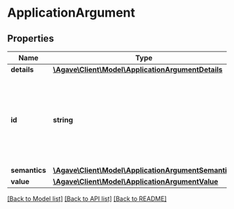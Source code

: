 # ApplicationArgument

## Properties
Name | Type | Description | Notes
------------ | ------------- | ------------- | -------------
**details** | [**\Agave\Client\Model\ApplicationArgumentDetails**](ApplicationArgumentDetails.md) |  | 
**id** | **string** | The id of this argument. This will be the replacement string in your wrapper scripts. | 
**semantics** | [**\Agave\Client\Model\ApplicationArgumentSemantics**](ApplicationArgumentSemantics.md) |  | 
**value** | [**\Agave\Client\Model\ApplicationArgumentValue**](ApplicationArgumentValue.md) |  | 

[[Back to Model list]](../README.md#documentation-for-models) [[Back to API list]](../README.md#documentation-for-api-endpoints) [[Back to README]](../README.md)


